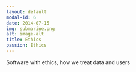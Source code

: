 ```yaml
---
layout: default
modal-id: 6
date: 2014-07-15
img: submarine.png
alt: image-alt
title: Ethics
passion: Ethics
---
```

Software with ethics, how we treat data and users